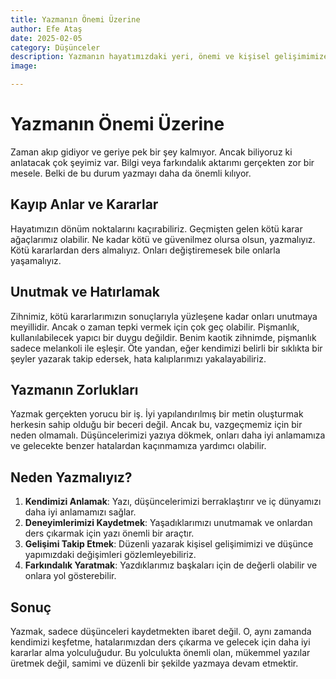 ```yaml
---
title: Yazmanın Önemi Üzerine
author: Efe Ataş
date: 2025-02-05
category: Düşünceler
description: Yazmanın hayatımızdaki yeri, önemi ve kişisel gelişimimize olan katkısı üzerine düşünceler.
image: 

---
```


# Yazmanın Önemi Üzerine

Zaman akıp gidiyor ve geriye pek bir şey kalmıyor. Ancak biliyoruz ki anlatacak çok şeyimiz var. Bilgi veya farkındalık aktarımı gerçekten zor bir mesele. Belki de bu durum yazmayı daha da önemli kılıyor.


## Kayıp Anlar ve Kararlar

Hayatımızın dönüm noktalarını kaçırabiliriz. Geçmişten gelen kötü karar ağaçlarımız olabilir. Ne kadar kötü ve güvenilmez olursa olsun, yazmalıyız. Kötü kararlardan ders almalıyız. Onları değiştiremesek bile onlarla yaşamalıyız.

## Unutmak ve Hatırlamak

Zihnimiz, kötü kararlarımızın sonuçlarıyla yüzleşene kadar onları unutmaya meyillidir. Ancak o zaman tepki vermek için çok geç olabilir. Pişmanlık, kullanılabilecek yapıcı bir duygu değildir. Benim kaotik zihnimde, pişmanlık sadece melankoli ile eşleşir. Öte yandan, eğer kendimizi belirli bir sıklıkta bir şeyler yazarak takip edersek, hata kalıplarımızı yakalayabiliriz.

## Yazmanın Zorlukları

Yazmak gerçekten yorucu bir iş. İyi yapılandırılmış bir metin oluşturmak herkesin sahip olduğu bir beceri değil. Ancak bu, vazgeçmemiz için bir neden olmamalı. Düşüncelerimizi yazıya dökmek, onları daha iyi anlamamıza ve gelecekte benzer hatalardan kaçınmamıza yardımcı olabilir.

## Neden Yazmalıyız?

1. **Kendimizi Anlamak**: Yazı, düşüncelerimizi berraklaştırır ve iç dünyamızı daha iyi anlamamızı sağlar.
2. **Deneyimlerimizi Kaydetmek**: Yaşadıklarımızı unutmamak ve onlardan ders çıkarmak için yazı önemli bir araçtır.
3. **Gelişimi Takip Etmek**: Düzenli yazarak kişisel gelişimimizi ve düşünce yapımızdaki değişimleri gözlemleyebiliriz.
4. **Farkındalık Yaratmak**: Yazdıklarımız başkaları için de değerli olabilir ve onlara yol gösterebilir.

## Sonuç

Yazmak, sadece düşünceleri kaydetmekten ibaret değil. O, aynı zamanda kendimizi keşfetme, hatalarımızdan ders çıkarma ve gelecek için daha iyi kararlar alma yolculuğudur. Bu yolculukta önemli olan, mükemmel yazılar üretmek değil, samimi ve düzenli bir şekilde yazmaya devam etmektir. 